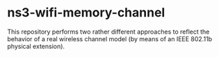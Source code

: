 ns3-wifi-memory-channel
=======================

This repository performs two rather different approaches to reflect the behavior of a real wireless channel model (by means of an IEEE 802.11b physical extension).
